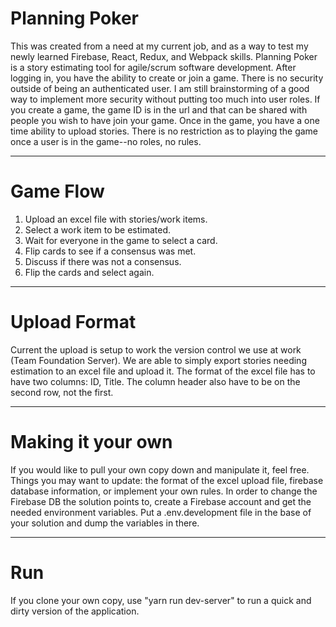 # Planning Poker

This was created from a need at my current job, and as a way to test my newly learned Firebase, React, Redux, and Webpack skills. Planning Poker is a story estimating tool for agile/scrum software development. After logging in, you have the ability to create or join a game. There is no security outside of being an authenticated user. I am still brainstorming of a good way to implement more security without putting too much into user roles. If you create a game, the game ID is in the url and that can be shared with people you wish to have join your game. Once in the game, you have a one time ability to upload stories. There is no restriction as to playing the game once a user is in the game--no roles, no rules.

---

# Game Flow

1. Upload an excel file with stories/work items.
2. Select a work item to be estimated.
3. Wait for everyone in the game to select a card.
4. Flip cards to see if a consensus was met.
5. Discuss if there was not a consensus.
6. Flip the cards and select again.

---

# Upload Format

Current the upload is setup to work the version control we use at work (Team Foundation Server). We are able to simply export stories needing estimation to an excel file and upload it. The format of the excel file has to have two columns: ID, Title. The column header also have to be on the second row, not the first.

---

# Making it your own

If you would like to pull your own copy down and manipulate it, feel free. Things you may want to update: the format of the excel upload file, firebase database information, or implement your own rules. In order to change the Firebase DB the solution points to, create a Firebase account and get the needed environment variables. Put a .env.development file in the base of your solution and dump the variables in there.

---

# Run

If you clone your own copy, use "yarn run dev-server" to run a quick and dirty version of the application.
